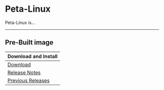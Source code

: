 # Peta-Linux

Peta-Linux is...

***

## Pre-Built image

| Download and Install                                                                                   |
|:-------------------------------------------------------------------------------------------------------|
|[Download]()                                                                                            |
|[Release Notes]()                                                                                       |
|[Previous Releases]()                                                                                   |